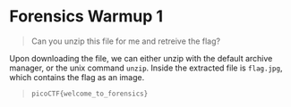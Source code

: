 # Forensics Warmup 1

> Can you unzip this file for me and retreive the flag?

Upon downloading the file, we can either unzip with the default archive manager, or the unix command `unzip`. Inside the extracted file is `flag.jpg`, which contains the flag as an image.

> `picoCTF{welcome_to_forensics}`
